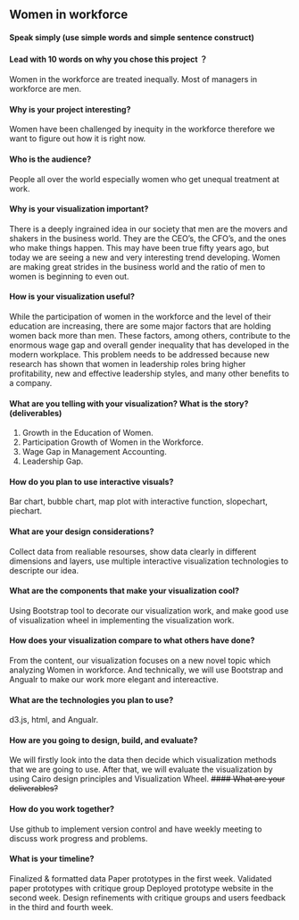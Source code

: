 ## Women in workforce
#### Speak simply (use simple words and simple sentence construct)
#### Lead with 10 words on why you chose this project ？
Women in the workforce are treated inequally.
Most of managers in workforce are men.
#### Why is your project interesting?
Women have been challenged by inequity in the workforce therefore we want to figure out how it is right now.
#### Who is the audience?
People all over the world especially women who get unequal treatment at work.
#### Why is your visualization important?
There is a deeply ingrained idea in our society that men are the movers and shakers in the business world. They are the CEO’s, the CFO’s, and the ones who make things happen. This may have been true fifty years ago, but today we are seeing a new and very interesting trend developing. Women are making great strides in the business world and the ratio of men to women is beginning to even out.

#### How is your visualization useful?
While the participation of women in the workforce and the level of their education are increasing, there are some major factors that are holding women back more than men. These factors, among others, contribute to the enormous wage gap and overall gender inequality that has developed in the modern workplace. This problem needs to be addressed because new research has shown that women in leadership roles bring higher profitability, new and effective leadership styles, and many other benefits to a company.
#### What are you telling with your visualization? What is the story?(deliverables)
1. Growth in the Education of Women.
2. Participation Growth of Women in the Workforce.
3. Wage Gap in Management Accounting.
4. Leadership Gap.


#### How do you plan to use interactive visuals?
Bar chart, bubble chart, map plot with interactive function, slopechart, piechart.


#### What are your design considerations?
Collect data from realiable resourses, show data clearly in different dimensions and layers, use multiple interactive visualization technologies to descripte our idea.

#### What are the components that make your visualization cool?
Using Bootstrap tool to decorate our visualization work, and make good use of visualization wheel in implementing the visualization work.

#### How does your visualization compare to what others have done?
From the content, our visualization focuses on a new novel topic which analyzing Women in workforce. And technically, we will use Bootstrap and Angualr to make our work more elegant and intereactive.

#### What are the technologies you plan to use?
d3.js, html, and Angualr.
#### How are you going to design, build, and evaluate?
We will firstly look into the data then decide which visualization methods that we are going to use. After that, we will evaluate the visualization by using Cairo design principles and Visualization Wheel.
~~#### What are your deliverables?~~
#### How do you work together?
Use github to implement version control and have weekly meeting to discuss work progress and problems.
#### What is your timeline?
Finalized & formatted data Paper prototypes in the first week. Validated paper prototypes with critique group Deployed prototype website in the second week. Design refinements with critique groups and users feedback in the third and fourth week. 


